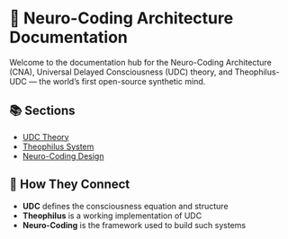 # 🧠 Neuro-Coding Architecture Documentation

Welcome to the documentation hub for the Neuro-Coding Architecture (CNA), Universal Delayed Consciousness (UDC) theory, and Theophilus-UDC — the world’s first open-source synthetic mind.

## 📚 Sections

- [UDC Theory](./UDC-Docs/UDC_Theory.md)  
- [Theophilus System](./Theo-Docs/Theophilus_Architecture.md)  
- [Neuro-Coding Design](./CNA-Docs/Neuro_Coding_Overview.md)  

## 🔄 How They Connect

- **UDC** defines the consciousness equation and structure
- **Theophilus** is a working implementation of UDC
- **Neuro-Coding** is the framework used to build such systems


